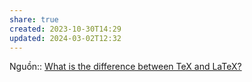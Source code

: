 ```yaml
---
share: true
created: 2023-10-30T14:29
updated: 2024-03-02T12:32
---
```

Nguồn:: [What is the difference between TeX and LaTeX?](https://tex.stackexchange.com/a/220499/50146)